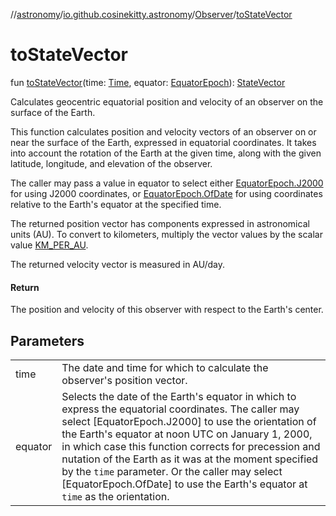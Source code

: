 //[astronomy](../../../index.md)/[io.github.cosinekitty.astronomy](../index.md)/[Observer](index.md)/[toStateVector](to-state-vector.md)

# toStateVector

fun [toStateVector](to-state-vector.md)(time: [Time](../-time/index.md), equator: [EquatorEpoch](../-equator-epoch/index.md)): [StateVector](../-state-vector/index.md)

Calculates geocentric equatorial position and velocity of an observer on the surface of the Earth.

This function calculates position and velocity vectors of an observer on or near the surface of the Earth, expressed in equatorial coordinates. It takes into account the rotation of the Earth at the given time, along with the given latitude, longitude, and elevation of the observer.

The caller may pass a value in equator to select either [EquatorEpoch.J2000](../-equator-epoch/-j2000/index.md) for using J2000 coordinates, or [EquatorEpoch.OfDate](../-equator-epoch/-of-date/index.md) for using coordinates relative to the Earth's equator at the specified time.

The returned position vector has components expressed in astronomical units (AU). To convert to kilometers, multiply the vector values by the scalar value [KM_PER_AU](../-k-m_-p-e-r_-a-u.md).

The returned velocity vector is measured in AU/day.

#### Return

The position and velocity of this observer with respect to the Earth's center.

## Parameters

| | |
|---|---|
| time | The date and time for which to calculate the observer's position vector. |
| equator | Selects the date of the Earth's equator in which to express the equatorial coordinates.     The caller may select [EquatorEpoch.J2000] to use the orientation of the Earth's equator     at noon UTC on January 1, 2000, in which case this function corrects for precession     and nutation of the Earth as it was at the moment specified by the `time` parameter.     Or the caller may select [EquatorEpoch.OfDate] to use the Earth's equator at `time`     as the orientation. |
